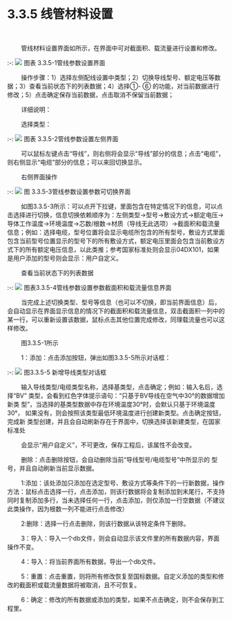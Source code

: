 

# 3.3.5 线管材料设置
<br/>

 &emsp;&emsp;管线材料设置界面如所示，在界面中可对截面积、载流量进行设置和修改。

:-: ![](images/78.png)
图表 3.3.5-1管线参数设置界面
<br/>

 &emsp;&emsp;操作步骤：1）选择左侧配线设置中类型；2）切换导线型号、额定电压等数据；3）查看当前状态下的列表数据；4）选择①\- ⑥ 的功能，对当前数据进行修改；5）点击确定保存当前数据，点击取消不保留当前数据；

 &emsp;&emsp;详细说明：

 &emsp;&emsp;选择类型：
<br/>

:-: ![](images/79.png)
图表 3.3.5-2管线参数设置左侧界面
<br/>

 &emsp;&emsp;可以鼠标左键点击“导线”，则右侧将会显示“导线”部分的信息；点击“电缆”，则右侧显示“电缆”部分的信息；可以来回切换显示。

 &emsp;&emsp;右侧界面操作
<br/>

:-: ![](images/80.png)
图 3.3.5-3管线参数设置参数可切换界面
<br/>

 &emsp;&emsp;如图3.3.5-3所示：可以点开下拉键，里面包含在特定情况下的信息，可以点击选择进行切换，信息切换依赖顺序为：左侧类型\->型号\->敷设方式\->额定电压\->导体工作温度\->环境温度\->芯数/根数\->材质（导线无此选项）\-\>截面积和载流量信息；例如：选择电缆，型号位置将会显示电缆所包含的所有型号，敷设方式里面包含当前型号位置显示的型号下的所有敷设方式，额定电压里面会包含当前敷设方式下的所有额定电压信息，以此类推；参考国家标准处则会显示04DX101，如果是用户添加的型号则会显示：用户自定义。

 &emsp;&emsp;查看当前状态下的列表数据
<br/>

:-: ![](images/81.png)
图表3.3.5-4管线参数设置参数截面积和载流量信息界面
<br/>

 &emsp;&emsp;当完成上述切换类型、型号等信息（也可以不切换，即当前界面信息）后，会自动显示在界面显示信息的情况下的截面积和载流量信息，双击截面积一列中的某一行，可以重新设置该数据，鼠标点击其他位置完成修改，同理载流量也可以这样修改。

 &emsp;&emsp;图3.3.5-1所示

 &emsp;&emsp;1：添加：点击添加按钮，弹出如图3.3.5-5所示对话框：
<br/>

:-: ![](images/82.png)
图3.3.5-5 新增导线类型对话框
<br/>

 &emsp;&emsp;输入导线类型/电缆类型名称，选择基类型，点击确定；例如：输入名后，选择“BV”  类型，会看到红色字体提示语句：“只基于BV导线在空气中30°的数据增加新类  型”，当选择的基类型数据中存在环境温度30°时，会默认只基于环境温度30°，  如果没有，则会按照该类型最低环境温度进行创建新类型。点击确定按钮，完成新  类型创建，并且会自动刷新存在于界面中，切换选择该新建类型，在国家标准处

 &emsp;&emsp;会显示“用户自定义”，不可更改，保存工程后，该属性不会改变。

 &emsp;&emsp;删除：点击删除按钮，会自动删除当前“导线型号/电缆型号”中所显示的  型  号，并且自动刷新当前显示数据。

 &emsp;&emsp;1:添加：该处添加只添加在选定型号、敷设方式等条件下的一行新数据，操作方法：鼠标点击选择一行，点击添加，则该行数据将会复制添加到末尾行，不支持同时复制添加多行，当未选择任何一行，点击添加，则仅添加一行空数据（不建议此类操作，因为根数一列不能进行点击修改）

 &emsp;&emsp;2:删除：选择一行点击删除，则该行数据从该特定条件下删除。

 &emsp;&emsp;3：导入：导入一个db文件，则会自动显示该文件里的所有数据内容，界面操作不变。

 &emsp;&emsp;4：导入：将当前界面所有数据，导出一个db文件。

 &emsp;&emsp;5：重置：点击重置，则将所有修改恢复至国标数据。自定义添加的类型和修改的截面积或载流量数据将被取消，且不可恢复。

 &emsp;&emsp;6：确定：修改的所有数据或添加的类型，如果不点击确定，则不会保存到工程里。